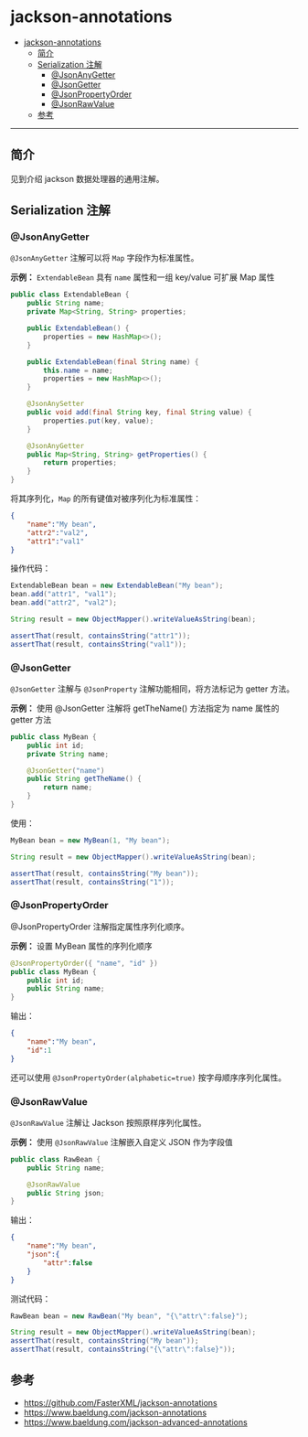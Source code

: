 # jackson-annotations

- [jackson-annotations](#jackson-annotations)
  - [简介](#简介)
  - [Serialization 注解](#serialization-注解)
    - [@JsonAnyGetter](#jsonanygetter)
    - [@JsonGetter](#jsongetter)
    - [@JsonPropertyOrder](#jsonpropertyorder)
    - [@JsonRawValue](#jsonrawvalue)
  - [参考](#参考)

****

## 简介

见到介绍 jackson 数据处理器的通用注解。

## Serialization 注解

### @JsonAnyGetter

`@JsonAnyGetter` 注解可以将 `Map` 字段作为标准属性。

**示例：** `ExtendableBean` 具有 `name` 属性和一组 key/value 可扩展 Map 属性

```java
public class ExtendableBean {
    public String name;
    private Map<String, String> properties;

    public ExtendableBean() {
        properties = new HashMap<>();
    }

    public ExtendableBean(final String name) {
        this.name = name;
        properties = new HashMap<>();
    }

    @JsonAnySetter
    public void add(final String key, final String value) {
        properties.put(key, value);
    }

    @JsonAnyGetter
    public Map<String, String> getProperties() {
        return properties;
    }
}
```

将其序列化，`Map` 的所有键值对被序列化为标准属性：

```json
{
    "name":"My bean",
    "attr2":"val2",
    "attr1":"val1"
}
```

操作代码：

```java
ExtendableBean bean = new ExtendableBean("My bean");
bean.add("attr1", "val1");
bean.add("attr2", "val2");

String result = new ObjectMapper().writeValueAsString(bean);

assertThat(result, containsString("attr1"));
assertThat(result, containsString("val1"));
```

### @JsonGetter

`@JsonGetter` 注解与 `@JsonProperty` 注解功能相同，将方法标记为 getter 方法。

**示例：** 使用 @JsonGetter 注解将 getTheName() 方法指定为 name 属性的 getter 方法

```java
public class MyBean {
    public int id;
    private String name;

    @JsonGetter("name")
    public String getTheName() {
        return name;
    }
}
```

使用：

```java
MyBean bean = new MyBean(1, "My bean");

String result = new ObjectMapper().writeValueAsString(bean);

assertThat(result, containsString("My bean"));
assertThat(result, containsString("1"));
```

### @JsonPropertyOrder

@JsonPropertyOrder 注解指定属性序列化顺序。

**示例：** 设置 MyBean 属性的序列化顺序

```java
@JsonPropertyOrder({ "name", "id" })
public class MyBean {
    public int id;
    public String name;
}
```

输出：

```json
{
    "name":"My bean",
    "id":1
}
```

还可以使用 `@JsonPropertyOrder(alphabetic=true)` 按字母顺序序列化属性。

### @JsonRawValue

`@JsonRawValue` 注解让 Jackson 按照原样序列化属性。

**示例：** 使用 `@JsonRawValue` 注解嵌入自定义 JSON 作为字段值

```java
public class RawBean {
    public String name;

    @JsonRawValue
    public String json;
}
```

输出：

```json
{
    "name":"My bean",
    "json":{
        "attr":false
    }
}
```

测试代码：

```java
RawBean bean = new RawBean("My bean", "{\"attr\":false}");

String result = new ObjectMapper().writeValueAsString(bean);
assertThat(result, containsString("My bean"));
assertThat(result, containsString("{\"attr\":false}"));
```



## 参考

- https://github.com/FasterXML/jackson-annotations
- https://www.baeldung.com/jackson-annotations
- https://www.baeldung.com/jackson-advanced-annotations